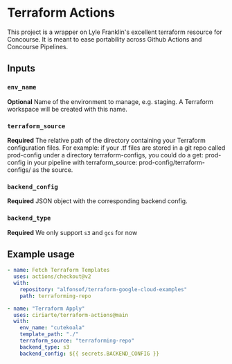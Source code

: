 # Terraform Actions

This project is a wrapper on Lyle Franklin's excellent terraform resource for Concourse.
It is meant to ease portability across Github Actions and Concourse Pipelines.

## Inputs

### `env_name`

**Optional** Name of the environment to manage, e.g. staging. A Terraform workspace will be created with this name.

### `terraform_source`

**Required** The relative path of the directory containing your Terraform configuration files. For example: if your .tf files are stored in a git repo called prod-config under a directory terraform-configs, you could do a get: prod-config in your pipeline with terraform_source: prod-config/terraform-configs/ as the source.

### `backend_config`

**Required** JSON object with the corresponding backend config.

### `backend_type`

**Required** We only support `s3` and `gcs` for now

## Example usage

```yaml
- name: Fetch Terraform Templates
  uses: actions/checkout@v2
  with:
    repository: "alfonsof/terraform-google-cloud-examples"
    path: terraforming-repo

- name: "Terraform Apply"
  uses: ciriarte/terraform-actions@main
  with:
    env_name: "cutekoala"
    template_path: "./"
    terraform_source: "terraforming-repo"
    backend_type: s3
    backend_config: ${{ secrets.BACKEND_CONFIG }}
```
